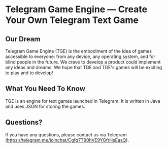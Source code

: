 Telegram Game Engine — Create Your Own Telegram Text Game
==================================================

Our Dream
--------------------------------------
Telegram Game Engine (TGE) is the embodiment of the idea of games accessible to everyone: from any device, any operating system, and for blind people in the future. We crave to develop a product could implement any ideas and dreams. We hope that TGE and TGE's games will be exciting to play and to develop!

What You Need To Know
--------------------------------------
TGE is an engine for text games launched in Telegram. It is written in Java and uses JSON for storing the games.

Questions?
--------------------------------------
If you have any questions, please contact us via Telegram (https://telegram.me/joinchat/Cgfq7T90hVE9YGfrHsEasQ).


